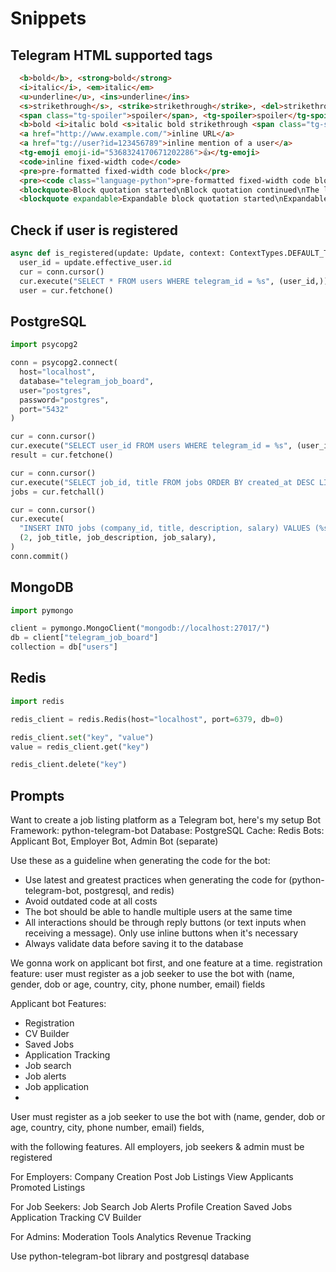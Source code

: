# Snippets

## Telegram HTML supported tags

```HTML
  <b>bold</b>, <strong>bold</strong>
  <i>italic</i>, <em>italic</em>
  <u>underline</u>, <ins>underline</ins>
  <s>strikethrough</s>, <strike>strikethrough</strike>, <del>strikethrough</del>
  <span class="tg-spoiler">spoiler</span>, <tg-spoiler>spoiler</tg-spoiler>
  <b>bold <i>italic bold <s>italic bold strikethrough <span class="tg-spoiler">italic bold strikethrough spoiler</span></s> <u>underline italic bold</u></i> bold</b>
  <a href="http://www.example.com/">inline URL</a>
  <a href="tg://user?id=123456789">inline mention of a user</a>
  <tg-emoji emoji-id="5368324170671202286">👍</tg-emoji>
  <code>inline fixed-width code</code>
  <pre>pre-formatted fixed-width code block</pre>
  <pre><code class="language-python">pre-formatted fixed-width code block written in the Python programming language</code></pre>
  <blockquote>Block quotation started\nBlock quotation continued\nThe last line of the block quotation</blockquote>
  <blockquote expandable>Expandable block quotation started\nExpandable block quotation continued\nExpandable block quotation continued\nHidden by default part of the block quotation started\nExpandable block quotation continued\nThe last line of the block quotation</blockquote>
```


## Check if user is registered
```py
async def is_registered(update: Update, context: ContextTypes.DEFAULT_TYPE):
  user_id = update.effective_user.id
  cur = conn.cursor()
  cur.execute("SELECT * FROM users WHERE telegram_id = %s", (user_id,))
  user = cur.fetchone()

```


## PostgreSQL
```py
import psycopg2

conn = psycopg2.connect(
  host="localhost",
  database="telegram_job_board",
  user="postgres",
  password="postgres",
  port="5432"
)

cur = conn.cursor()
cur.execute("SELECT user_id FROM users WHERE telegram_id = %s", (user_id,))
result = cur.fetchone()

cur = conn.cursor()
cur.execute("SELECT job_id, title FROM jobs ORDER BY created_at DESC LIMIT 5")
jobs = cur.fetchall()

cur = conn.cursor()
cur.execute(
  "INSERT INTO jobs (company_id, title, description, salary) VALUES (%s, %s, %s, %s)",
  (2, job_title, job_description, job_salary),
)
conn.commit()
```


## MongoDB
```py
import pymongo

client = pymongo.MongoClient("mongodb://localhost:27017/")
db = client["telegram_job_board"]
collection = db["users"]
```


## Redis
```py
import redis

redis_client = redis.Redis(host="localhost", port=6379, db=0)

redis_client.set("key", "value")
value = redis_client.get("key")

redis_client.delete("key")
```


## Prompts

Want to create a job listing platform as a Telegram bot, here's my setup
Bot Framework: python-telegram-bot
Database: PostgreSQL
Cache: Redis
Bots: Applicant Bot, Employer Bot, Admin Bot (separate)

Use these as a guideline when generating the code for the bot:
- Use latest and greatest practices when generating the code for (python-telegram-bot, postgresql, and redis)
- Avoid outdated code at all costs
- The bot should be able to handle multiple users at the same time
- All interactions should be through reply buttons (or text inputs when receiving a message). Only use inline buttons when it's necessary
- Always validate data before saving it to the database

We gonna work on applicant bot first, and one feature at a time.
registration feature: user must register as a job seeker to use the bot with (name, gender, dob or age, country, city, phone number, email) fields

<!--  -->

Applicant bot
Features:
- Registration
- CV Builder
- Saved Jobs
- Application Tracking
- Job search
- Job alerts
- Job application
- 

User must register as a job seeker to use the bot with (name, gender, dob or age, country, city, phone number, email) fields, 







with the following features. All employers, job seekers & admin must be registered 

For Employers:
Company Creation
Post Job Listings
View Applicants
Promoted Listings

For Job Seekers:
Job Search
Job Alerts
Profile Creation
Saved Jobs
Application Tracking
CV Builder

For Admins:
Moderation Tools
Analytics
Revenue Tracking

Use python-telegram-bot library and postgresql database